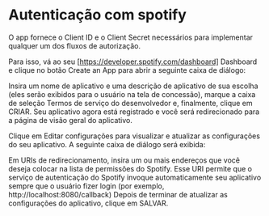 

# Autenticação com spotify

O app fornece o Client ID e o Client Secret necessários para implementar qualquer um dos fluxos de autorização.

Para isso, vá ao seu [https://developer.spotify.com/dashboard] Dashboard e clique no botão Create an App para abrir a seguinte caixa de diálogo:


Insira um nome de aplicativo e uma descrição de aplicativo de sua escolha (eles serão exibidos para o usuário na tela de concessão), marque a caixa de seleção Termos de serviço do desenvolvedor e, finalmente, clique em CRIAR. Seu aplicativo agora está registrado e você será redirecionado para a página de visão geral do aplicativo.

Clique em Editar configurações para visualizar e atualizar as configurações do seu aplicativo. A seguinte caixa de diálogo será exibida:

Em URIs de redirecionamento, insira um ou mais endereços que você deseja colocar na lista de permissões do Spotify. Esse URI permite que o serviço de autenticação do Spotify invoque automaticamente seu aplicativo sempre que o usuário fizer login (por exemplo, http://localhost:8080/callback)
Depois de terminar de atualizar as configurações do aplicativo, clique em SALVAR.
